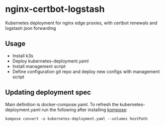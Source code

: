 # nginx-certbot-logstash
Kubernetes deployment for nginx edge proxies, with certbot renewals and logstash json forwarding

## Usage

 - Install k3s
 - Deploy kubernetes-deployment.yaml
 - Install management script
 - Define configuration git repo and deploy new configs with management script


## Updating deployment spec
Main definition is docker-compose.yaml. To refresh the kubernetes-deployment.yaml run the following after installing [kompose](https://kompose.io/):

```
kompose convert -o kubernetes-deployment.yaml --volumes hostPath
```
